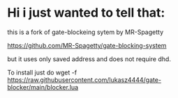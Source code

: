 # Hi i just wanted to tell that:
this is a fork of gate-blockeing sytem by  MR-Spagetty 

https://github.com/MR-Spagetty/gate-blocking-system

but it uses only saved address and does not require dhd.

To install just do wget -f https://raw.githubusercontent.com/lukasz4444/gate-blocker/main/blocker.lua
